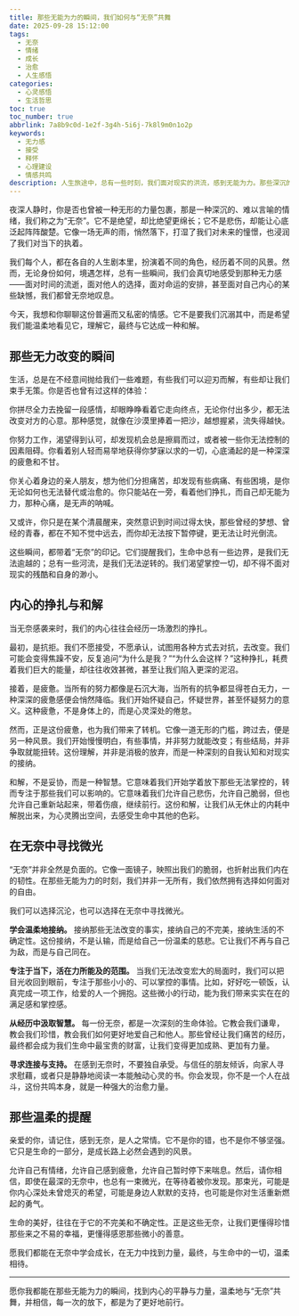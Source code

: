 ```yaml
---
title: 那些无能为力的瞬间，我们如何与“无奈”共舞
date: 2025-09-28 15:12:00
tags:
  - 无奈
  - 情绪
  - 成长
  - 治愈
  - 人生感悟
categories:
  - 心灵感悟
  - 生活哲思
toc: true
toc_number: true
abbrlink: 7a8b9c0d-1e2f-3g4h-5i6j-7k8l9m0n1o2p
keywords:
  - 无力感
  - 接受
  - 释怀
  - 心理建设
  - 情感共鸣
description: 人生旅途中，总有一些时刻，我们面对现实的洪流，感到无能为力。那些深沉的无奈，像潮水般涌来，浸润着我们的心。本文将带你一同探索这份普遍的情感，从挣扎到和解，从迷茫到寻觅微光，学会温柔地接纳，并从中汲取前行的力量。
---
```


夜深人静时，你是否也曾被一种无形的力量包裹，那是一种深沉的、难以言喻的情绪，我们称之为“无奈”。它不是绝望，却比绝望更绵长；它不是悲伤，却能让心底泛起阵阵酸楚。它像一场无声的雨，悄然落下，打湿了我们对未来的憧憬，也浸润了我们对当下的执着。

我们每个人，都在各自的人生剧本里，扮演着不同的角色，经历着不同的风景。然而，无论身份如何，境遇怎样，总有一些瞬间，我们会真切地感受到那种无力感——面对时间的流逝，面对他人的选择，面对命运的安排，甚至面对自己内心的某些缺憾，我们都曾无奈地叹息。

今天，我想和你聊聊这份普遍而又私密的情感。它不是要我们沉溺其中，而是希望我们能温柔地看见它，理解它，最终与它达成一种和解。

## 那些无力改变的瞬间

生活，总是在不经意间抛给我们一些难题，有些我们可以迎刃而解，有些却让我们束手无策。你是否也曾有过这样的体验：

你拼尽全力去挽留一段感情，却眼睁睁看着它走向终点，无论你付出多少，都无法改变对方的心意。那种感觉，就像在沙漠里捧着一把沙，越想握紧，流失得越快。

你努力工作，渴望得到认可，却发现机会总是擦肩而过，或者被一些你无法控制的因素阻碍。你看着别人轻而易举地获得你梦寐以求的一切，心底涌起的是一种深深的疲惫和不甘。

你关心着身边的亲人朋友，想为他们分担痛苦，却发现有些病痛、有些困境，是你无论如何也无法替代或治愈的。你只能站在一旁，看着他们挣扎，而自己却无能为力，那种心痛，是无声的呐喊。

又或许，你只是在某个清晨醒来，突然意识到时间过得太快，那些曾经的梦想、曾经的青春，都在不知不觉中远去，而你却无法按下暂停键，更无法让时光倒流。

这些瞬间，都带着“无奈”的印记。它们提醒我们，生命中总有一些边界，是我们无法逾越的；总有一些河流，是我们无法逆转的。我们渴望掌控一切，却不得不面对现实的残酷和自身的渺小。

## 内心的挣扎与和解

当无奈感袭来时，我们的内心往往会经历一场激烈的挣扎。

最初，是抗拒。我们不愿接受，不愿承认，试图用各种方式去对抗，去改变。我们可能会变得焦躁不安，反复追问“为什么是我？”“为什么会这样？”这种挣扎，耗费着我们巨大的能量，却往往收效甚微，甚至让我们陷入更深的泥沼。

接着，是疲惫。当所有的努力都像是石沉大海，当所有的抗争都显得苍白无力，一种深深的疲惫感便会悄然降临。我们开始怀疑自己，怀疑世界，甚至怀疑努力的意义。这种疲惫，不是身体上的，而是心灵深处的倦怠。

然而，正是这份疲惫，也为我们带来了转机。它像一道无形的门槛，跨过去，便是另一种风景。我们开始慢慢明白，有些事情，并非努力就能改变；有些结局，并非争取就能扭转。这份理解，并非是消极的放弃，而是一种深刻的自我认知和对现实的接纳。

和解，不是妥协，而是一种智慧。它意味着我们开始学着放下那些无法掌控的，转而专注于那些我们可以影响的。它意味着我们允许自己悲伤，允许自己脆弱，但也允许自己重新站起来，带着伤痕，继续前行。这份和解，让我们从无休止的内耗中解脱出来，为心灵腾出空间，去感受生命中其他的色彩。

## 在无奈中寻找微光

“无奈”并非全然是负面的。它像一面镜子，映照出我们的脆弱，也折射出我们内在的韧性。在那些无能为力的时刻，我们并非一无所有，我们依然拥有选择如何面对的自由。

我们可以选择沉沦，也可以选择在无奈中寻找微光。

**学会温柔地接纳。** 接纳那些无法改变的事实，接纳自己的不完美，接纳生活的不确定性。这份接纳，不是认输，而是给自己一份温柔的慈悲。它让我们不再与自己为敌，而是与自己同在。

**专注于当下，活在力所能及的范围。** 当我们无法改变宏大的局面时，我们可以把目光收回到眼前，专注于那些小小的、可以掌控的事情。比如，好好吃一顿饭，认真完成一项工作，给爱的人一个拥抱。这些微小的行动，能为我们带来实实在在的满足感和掌控感。

**从经历中汲取智慧。** 每一份无奈，都是一次深刻的生命体验。它教会我们谦卑，教会我们珍惜，教会我们如何更好地爱自己和他人。那些曾经让我们痛苦的经历，最终都会成为我们生命中最宝贵的财富，让我们变得更加成熟、更加有力量。

**寻求连接与支持。** 在感到无奈时，不要独自承受。与信任的朋友倾诉，向家人寻求慰藉，或者只是静静地阅读一本能触动心灵的书。你会发现，你不是一个人在战斗，这份共鸣本身，就是一种强大的治愈力量。

## 那些温柔的提醒

亲爱的你，请记住，感到无奈，是人之常情。它不是你的错，也不是你不够坚强。它只是生命的一部分，是成长路上必然会遇到的风景。

允许自己有情绪，允许自己感到疲惫，允许自己暂时停下来喘息。然后，请你相信，即使在最深的无奈中，也总有一束微光，在等待着被你发现。那束光，可能是你内心深处未曾熄灭的希望，可能是身边人默默的支持，也可能是你对生活重新燃起的勇气。

生命的美好，往往在于它的不完美和不确定性。正是这些无奈，让我们更懂得珍惜那些来之不易的幸福，更懂得感恩那些微小的善意。

愿我们都能在无奈中学会成长，在无力中找到力量，最终，与生命中的一切，温柔相待。

---
愿你我都能在那些无能为力的瞬间，找到内心的平静与力量，温柔地与“无奈”共舞，并相信，每一次的放下，都是为了更好地前行。